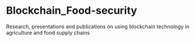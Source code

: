 # Blockchain_Food-security
Research, presentations and publications on using blockchain technology in agriculture and food supply chains
